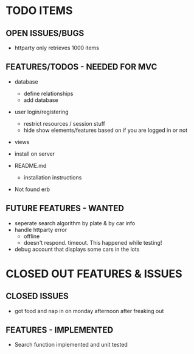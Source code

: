 # TODO ITEMS

## OPEN ISSUES/BUGS
* httparty only retrieves 1000 items




## FEATURES/TODOS - NEEDED FOR MVC
* database
  * define relationships
  * add database

* user login/registering
  * restrict resources / session stuff
  * hide show elements/features based
    on if you are logged in or not

* views


* install on server

* README.md
  * installation instructions

* Not found erb


## FUTURE FEATURES - WANTED
* seperate search algorithm by plate & by car info
* handle httparty error
  * offline
  * doesn't respond.  timeout. This happened while testing!
* debug account that displays some cars in the lots


# CLOSED OUT FEATURES & ISSUES

## CLOSED ISSUES
* got food and nap in on monday afternoon after freaking out


## FEATURES - IMPLEMENTED
* Search function implemented and unit tested
